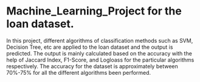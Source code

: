 # Machine_Learning_Project for the loan dataset.

In this project, different algorithms of classification methods such as SVM, Decision Tree, etc are applied to the loan dataset and the output is predicted. The output is mainly calculated based on the accuracy with the help of Jaccard Index, F1-Score, and Logloass for the particular algorithms respectively.
The accuracy for the dataset  is approximately between 70%-75% for all the different algorithms been performed.
